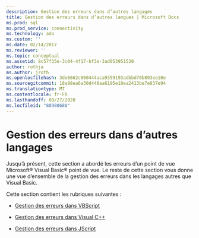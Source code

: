 ```yaml
---
description: Gestion des erreurs dans d’autres langages
title: Gestion des erreurs dans d’autres langues | Microsoft Docs
ms.prod: sql
ms.prod_service: connectivity
ms.technology: ado
ms.custom: ''
ms.date: 02/14/2017
ms.reviewer: ''
ms.topic: conceptual
ms.assetid: 8c57f35e-3c04-4f17-bf3e-3ad053951530
author: rothja
ms.author: jroth
ms.openlocfilehash: 3de6662c860444aca9359193adbbd70b893ee10e
ms.sourcegitcommit: 18a98ea6a30d448aa6195e10ea2413be7e837e94
ms.translationtype: MT
ms.contentlocale: fr-FR
ms.lasthandoff: 08/27/2020
ms.locfileid: "88980680"
---
```

# <a name="handling-errors-in-other-languages"></a>Gestion des erreurs dans d’autres langages
Jusqu’à présent, cette section a abordé les erreurs d’un point de vue Microsoft® Visual Basic® point de vue. Le reste de cette section vous donne une vue d’ensemble de la gestion des erreurs dans les langages autres que Visual Basic.  
  
 Cette section contient les rubriques suivantes :  
  
-   [Gestion des erreurs dans VBScript](./handling-errors-in-vbscript.md)  
  
-   [Gestion des erreurs dans Visual C++](./handling-errors-in-visual-c.md)  
  
-   [Gestion des erreurs dans JScript](./handling-errors-in-jscript.md)
